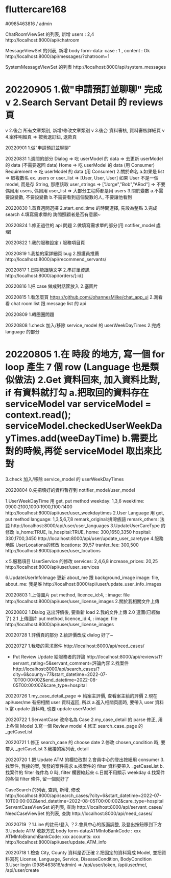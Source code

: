 # fluttercare168
#0985463816 / admin

ChatRoomViewSet 的列表, 新增
users : 2,4
http://localhost:8000/api/chatroom

MessageViewSet 的列表, 新增
body form-data: case : 1 , content : Ok
http://localhost:8000/api/messages/?chatroom=1

SystemMessageViewSet 的列表
http://localhost:8000/api/system_messages

20220905
1.做"申請預訂並聊聊" 完成
v 2.Search Servant Detail 的 reviews 頁
==========
v 2.後台 所有文章類別, 新增/修改文章類別
v 3.後台 資料審核, 資料審核詳細頁
v 4.案件明細頁 => 按我退訂鈕, 退款頁

20220901
1.做"申請預訂並聊聊"

20220831
1.週間的部分
Dialog => 吃 userModel 的 data => 去更新 userModel 的 data (不需要返回 data)
Home => 吃 userModel 的 data (用 Consumer)
Requirement => 吃 userModel 的 data (用 Consumer)
2.關於命名
a.如果是 list => 取複數名 
ex. users or  user_list   => [User, User, User]
如果 User 不是一個 model, 而是存 String, 那應該取 user_strings => ["Jorge","Bob","ARod"]
=> 不要偶爾用 users, 偶爾用 user_list
=> 大部分工程師都是用 users
3.關於變數
a.不需要設變數, 不要設變數
b.不需要看到這個變數的人, 不要讓他看到

20220830
1.首頁週間選擇
2.start_end_time 的時間選擇, 先設為整點
3.完成search
4.填寫需求單的 詢問照顧者是否有意願~

20220824
1.修正過往的 api 問題
2.做填寫需求單的部分(用 notifier_model 處理)

20220822
1.我的服務設定 / 服務項目頁

20220819
1.我接的案詳細頁 bug
2.照護員推薦
http://localhost:8000/api/recommend_servants/

20220817
1.日期能跟隨文字
2.串訂單資訊
http://localhost:8000/api/orders/[:id]

20220816
1.把 case 做成對話筐放入
2.塞圖片

20220815
1.看怎麼買 https://github.com/JohannesMilke/chat_app_ui
2.測看看 chat room list 跟 message list 的 api

20220809
1.轉圈圈問題

20220808
1.check 加入/移除 service_model 的 userWeekDayTimes
2.完成 language 的部分

20220805
1.在 時段 的地方, 寫一個 for loop 產生 7 個 row (Language 也是類似做法)
2.Get 資料回來, 加入資料比對, if 有資料就打勾
a.把取回的資料存在 serviceModel
var serviceModel = context.read<ServiceModel>();
serviceModel.checkedUserWeekDayTimes.add(weeDayTime)
b.需要比對的時候,再從 serviceModel 取出來比對
==============
3.check 加入/移除 service_model 的 userWeekDayTimes

20220804
0.先把填好的資料暫存到 notifier_model/user_model

1.UserWeekDayTime 用 get, put method
weekday: 1,3,6 weektime: 0900:2100,1000:1900,1100:1400
http://localhost:8000/api/user/user_weekdaytimes
2.User Language 用 get, put method
language: 1,3,5,6,7,8  remark_original:排灣族語  remark_others: 法語
http://localhost:8000/api/user/user_languages
3.UpdateUserCareType 的修改
is_home:TRUE, is_hospital:TRUE, home: 300,1650,3350 hospital: 330,1700,3450
http://localhost:8000/api/user/update_user_caretype
4.服務地區
UserLocations的修改
locations: 39,57 tranfer_fee: 300,500
http://localhost:8000/api/user/user_locations

x 5.服務項目
UserService 的修改
services: 2,4,6,8  increase_prices: 20,25
http://localhost:8000/api/user/user_services

6.UpdateUserInfoImage 更新 about_me 跟 background_image
image: file, about_me: 我是誰
http://localhost:8000/api/user/update_user_info_images

20220803
1.上傳圖片
put method, licence_id:4, : image: file  
http://localhost:8000/api/user/user_license_images
2.關於我相關文件上傳

20220802
1.Dialog 送出評價後, 要重新 load
2.我的文件上傳
2.0 選圖(已經做了)
2.1 上傳圖片
put method, licence_id:4, : image: file  
http://localhost:8000/api/user/user_license_images

20220728
1.評價頁的部分
2.給評價改成 dialog 好了~

20220727
1.我發的需求案件
http://localhost:8000/api/need_cases/
* Put Review Update 給服務者的評論
  http://localhost:8000/api/reviews/1?servant_rating=5&servant_comment=評論內容
2.找案件
http://localhost:8000/api/search_cases/?city=6&county=77&start_datetime=2022-07-10T00:00:00Z&end_datetime=2022-08-05T00:00:00Z&care_type=hospital

20220726
1.my_case_detail_page => 給案主評價, 查看案主給的評價
2.現在 api/user/me 有把相關 user 資料返回, 所以
a.進入相關頁面時, 要帶入 user 資料
b.當 update 資料時, 也要 update userModel

20220722
1.ServantCase 改命名為 Case
2.my_case_detail 的 parse 修正, 用上各個 Model
3.寫一個 Review model
4.修正 search_case_page 的 _getCaseList

20220721
1.修正 search_case 的 choose date
2.修改 chosen_condition 時, 要帶入 _getCaseList
3.我接的案列表, detail 

20220720
1.把 Update ATM 的欄位改對
2.會員中心的登出按紐用 consumer
3.找案件, 我接的案, 我發的案件需求
a.找案件的 filter 資料要帶入 _getCaseList
b.找案件的 filter 條件為 0 時, filter 欄要縮起來
c.日期不用顯示 weekday
d.找案件的各個 filter 條件, 留一個就好了

CaseSearch 的列表, 查詢, 新增, 修改
http://localhost:8000/api/search_cases/?city=6&start_datetime=2022-07-10T00:00:00Z&end_datetime=2022-08-05T00:00:00Z&care_type=hospital
ServantCaseViewSet 的列表, 查詢
http://localhost:8000/api/servant_cases/
NeedCaseViewSet 的列表, 查詢
http://localhost:8000/api/need_cases/

20220719
？1.Line 的註冊/登入
？2.會員中心的版面調整, 及登出按鈕移到下方
3.Update ATM 收款方式
body form-data:ATMInfoBankCode : xxx  ATMInfoBranchBankCode: xxx accounts: xxx
http://localhost:8000/api/user/update_ATM_info

20220718
1.檢查 City, County 資料是否正確
2.把固定的資料寫成 Model, 並把資料寫死 License, Language, Service, DiseaseCondition, BodyCondition
3.User login (0985463816/admin) => /api/user/token, /api/user/me/, /api/user/create